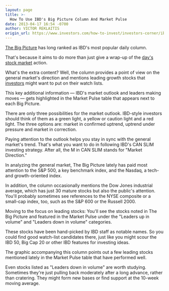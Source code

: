 ```yaml
---
layout: page
title: >-
  How To Use IBD's Big Picture Column And Market Pulse
date: 2013-04-17 16:54 -0700
author: VICTOR REKLAITIS
origin_url: https://www.investors.com/how-to-invest/investors-corner/ibd-big-picture-column-and-market-pulse/
---
```


[The Big Picture](http://news.investors.com/investing/big-picture.htm?nav=NewsTheBigPicture) has long ranked as IBD's most popular daily column.

That's because it aims to do more than just give a wrap-up of the [day's stock market](https://www.investors.com/stock-market-today) action.

What's the extra content? Well, the column provides a point of view on the general market's direction and mentions leading growth stocks that [investors](http://news.investors.com/investing.aspx) might want to put on their watch lists.

This key additional information — IBD's market outlook and leaders making moves — gets highlighted in the Market Pulse table that appears next to each Big Picture.

There are only three possibilities for the market outlook. IBD-style investors should think of them as a green light, a yellow or caution light and a red light. The three options are: market in confirmed uptrend, uptrend under pressure and market in correction.

Paying attention to the outlook helps you stay in sync with the general market's trend. That's what you want to do in following IBD's CAN SLIM investing strategy. After all, the M in CAN SLIM stands for "Market Direction."

In analyzing the general market, The Big Picture lately has paid most attention to the S&P 500, a key benchmark index, and the Nasdaq, a tech- and growth-oriented index.

In addition, the column occasionally mentions the Dow Jones industrial average, which has just 30 mature stocks but also the public's attention. You'll probably sometimes see references to the NYSE composite or a small-cap index, too, such as the S&P 600 or the Russell 2000.

Moving to the focus on leading stocks: You'll see the stocks noted in The Big Picture and featured in the Market Pulse under the "Leaders up in volume" and "Leaders down in volume" categories.

These stocks have been hand-picked by IBD staff as notable names. So you could find good watch-list candidates there, just like you might scour the IBD 50, Big Cap 20 or other IBD features for investing ideas.

The graphic accompanying this column points out a few leading stocks mentioned lately in the Market Pulse table that have performed well.

Even stocks listed as "Leaders down in volume" are worth studying. Sometimes they're just pulling back moderately after a long advance, rather than cratering. They might form new bases or find support at the 10-week moving average.

